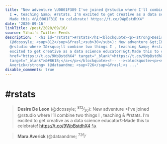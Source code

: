 ```yaml
---
title: "New adventure \U0001F389 I've joined @rstudio where I'll combine two things
  I ❤️, teaching &amp; #rstats. I'm excited to get creative as a data science educator!
  Made this ⛵️\U0001F31E to celebrate! https://t.co/9WpBstdhX4"
date: '2020-09-16'
linkTitle: /post/2020/09/16/
source: Yihui's Twitter Feeds
description: ' <h1 id="rstats">#rstats</h1><blockquote><p><strong>Desire De Leon</strong>
  (@dcossyle; <sup>812</sup>&frasl;<sub>30</sub>): New adventure &gt;I&rsquo;ve joined
  @rstudio where I&rsquo;ll combine two things I , teaching &amp; #rstats. I&rsquo;m
  excited to get creative as a data science educator!&gt;Made this to celebrate! <a
  href="https://t.co/9WpBstdhX4" target="_blank">https://t.co/9WpBstdhX4</a> <a href="https://twitter.com/xieyihui/status/1305715829821050890"
  target="_blank">&#8618;</a></p></blockquote><!-- --><blockquote><p><strong>Mara
  Averick</strong> (@dataandme; <sup>726</sup>&frasl;<s ...'
disable_comments: true
---
```

 <h1 id="rstats">#rstats</h1><blockquote><p><strong>Desire De Leon</strong> (@dcossyle; <sup>812</sup>&frasl;<sub>30</sub>): New adventure &gt;I&rsquo;ve joined @rstudio where I&rsquo;ll combine two things I , teaching &amp; #rstats. I&rsquo;m excited to get creative as a data science educator!&gt;Made this to celebrate! <a href="https://t.co/9WpBstdhX4" target="_blank">https://t.co/9WpBstdhX4</a> <a href="https://twitter.com/xieyihui/status/1305715829821050890" target="_blank">&#8618;</a></p></blockquote><!-- --><blockquote><p><strong>Mara Averick</strong> (@dataandme; <sup>726</sup>&frasl;<s ...